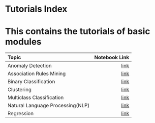 # Tutorials Index

# This contains the tutorials of basic modules
| Topic      | Notebook Link | 
| :---        |        ---: |
| Anomaly Detection      | [link](https://github.com/pycaret/pycaret/blob/master/tutorials/Anomaly%20Detection%20Tutorial%20Level%20Beginner%20-%20ANO101.ipynb)       | 
| Association Rules Mining | [link](https://github.com/pycaret/pycaret/blob/master/tutorials/Association%20Rule%20Mining%20Tutorial%20-%20ARUL01.ipynb) |
| Binary Classification   | [link](https://github.com/pycaret/pycaret/blob/master/tutorials/Binary%20Classification%20Tutorial%20Level%20Beginner%20-%20%20CLF101.ipynb)        | 
| Clustering   | [link](https://github.com/pycaret/pycaret/blob/master/tutorials/Clustering%20Tutorial%20Level%20Beginner%20-%20CLU101.ipynb)        | 
| Multiclass Classification   | [link](https://github.com/pycaret/pycaret/blob/master/tutorials/Multiclass%20Classification%20Tutorial%20Level%20Beginner%20-%20MCLF101.ipynb)        | 
| Natural Language Processing(NLP)   | [link](https://github.com/pycaret/pycaret/blob/master/tutorials/Natural%20Language%20Processing%20Tutorial%20Level%20Beginner%20-%20NLP101.ipynb)        | 
| Regression   | [link](https://github.com/pycaret/pycaret/blob/master/tutorials/Regression%20Tutorial%20Level%20Beginner%20-%20REG101.ipynb)        | 
